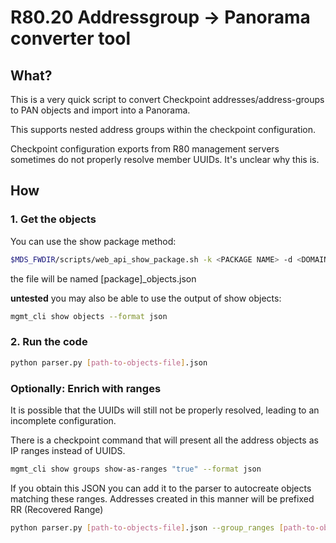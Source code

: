 # R80.20 Addressgroup -> Panorama converter tool

## What?
This is a very quick script to convert Checkpoint addresses/address-groups to PAN objects and import into a Panorama.

This supports nested address groups within the checkpoint configuration.

Checkpoint configuration exports from R80 management servers sometimes do not properly resolve member UUIDs. It's 
unclear why this is.

## How

### 1. Get the objects

You can use the show package method:
```bash
$MDS_FWDIR/scripts/web_api_show_package.sh -k <PACKAGE NAME> -d <DOMAIN NAME>
```
the file will be named [package]_objects.json

**untested** you may also be able to use the output of show objects:
```bash
mgmt_cli show objects --format json 
```

### 2. Run the code

```bash
python parser.py [path-to-objects-file].json
```

### Optionally: Enrich with ranges

It is possible that the UUIDs will still not be properly resolved, leading to an incomplete configuration.

There is a checkpoint command that will present all the address objects as IP ranges instead of UUIDS.

```bash
mgmt_cli show groups show-as-ranges "true" --format json
```

If you obtain this JSON you can add it to the parser to autocreate objects matching these ranges.
Addresses created in this manner will be prefixed RR (Recovered Range)

```bash
python parser.py [path-to-objects-file].json --group_ranges [path-to-objects-ranges].json
```
